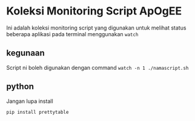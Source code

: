 # Koleksi Monitoring Script ApOgEE

Ini adalah koleksi monitoring script yang digunakan untuk melihat status beberapa aplikasi pada terminal menggunakan `watch`

## kegunaan

Script ni boleh digunakan dengan command `watch -n 1 ./namascript.sh`

## python

Jangan lupa install
```
pip install prettytable
```